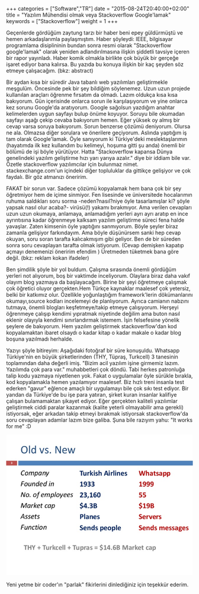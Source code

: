 +++
categories = ["Software","TR"]
date = "2015-08-24T20:40:00+02:00"
title = "Yazılım Mühendisi olmak veya Stackoverflow Google'lamak"
keywords = ["Stackoverflow"]
weight = 1
+++

Geçenlerde gördüğüm zaytung tarzı bir haber beni epey güldürmüştü ve hemen arkadaşlarımla paylaşmıştım. Haber şöyleydi: IEEE, bilgisayar programlama disiplininin bundan sonra resmi olarak "Stackoverflow google'lamak" olarak yeniden adlandırılmasına ilişkin şiddetli tavsiye içeren bir rapor yayınladı. Haber komik olmakla birlikte çok büyük bir gerçeğe işaret ediyor bana kalırsa. Bu yazıda bu konuya ilişkin bir kaç şeyden söz etmeye çalışacağım. (bkz: abstract)



Bir aydan kısa bir süredir Java tabanlı web yazılımları geliştirmekle meşgulüm. Öncesinde pek bir şey bildiğim söylenemez. Uzun uzun projede kullanılan araçları öğrenme fırsatım da olmadı. Lazım oldukça kısa kısa bakıyorum. Gün içerisinde onlarca sorun ile karşılaşıyorum ve yine onlarca kez  sorunu Google'da aratıyorum. Google sağolsun yazdığım anahtar kelimelerden uygun sayfayı bulup önüme koyuyor. Soruyu bile okumadan sayfayı aşağı çekip cevaba bakıyorum hemen. Eğer yüksek oy almış bir cevap varsa soruya bakıyorum. Sorun benzerse çözümü deniyorum. Olursa ne ala. Olmazsa diğer sorulara ve önerilere geçiyorum. Aslında yaptığım iş tam olarak Google'lamak. Öyle sanıyorum ki Türkiye'deki meslektaşlarımın (hayatımda ilk kez kullandım bu kelimeyi, hoşuma gitti şu anda) önemli bir bölümü de işi böyle yürütüyor. Hatta "Stackoverflow kapansa Dünya genelindeki yazılım geliştirme hızı yarı yarıya azalır." diye bir iddiam bile var. Özetle stackoverflow yazılımcılar için bulunmaz nimet. stackexchange.com'un içindeki diğer topluluklar da gittikçe gelişiyor ve çok faydalı. Bir göz atmanızı öneririm.

FAKAT bir sorun var. Sadece çözümü kopyalamak hem bana çok bir şey öğretmiyor hem de içime sinmiyor. Fen lisesinde ve üniversitede hocalarımın ruhuma saldıkları soru sorma -neden?nasıl?niye öyle tasarlamışlar ki? şöyle yapsak nasıl olur acaba?- virüsü(!)  yakamı bırakmıyor. Ama verilen cevapları uzun uzun okumaya, anlamaya, anlamadığım yerleri ayrı ayrı aratıp en ince ayrıntısına kadar öğrenmeye kalksam yazılım geliştirme süreci fena halde yavaşlar. Zaten kimsenin öyle yaptığını sanmıyorum. Böyle şeyler biraz zamanla gelişiyor farkındayım. Ama böyle düşünürsem sanki hep cevap okuyan, soru soran tarafta kalıcakmışım gibi geliyor. Ben de bir süreden sonra soru cevaplayan tarafta olmak istiyorum. (Cevap demişken kapatıp açmayı denemenizi öneririm efendim ) Üretmeden tüketmek bana göre değil. (bkz: reklam kokan ifadeler)

Ben şimdilik şöyle bir yol buldum. Çalışma sırasında önemli gördüğüm yerleri not alıyorum, boş bir vaktimde inceliyorum. Olaylara biraz daha vakıf olayım blog yazmaya da başlayacağım. Birine bir şeyi öğretmeye çalışmak çok öğretici oluyor gerçekten.Hem Türkçe kaynaklar maalesef çok yetersiz, belki bir katkımız olur. Özellikle yoğunlaştığım framework'lerin dökümanlarını okumayı,source kodları incelemeyi de planlıyorum. Ayrıca camianın nabzını tutmaya, önemli blogları keşfetmeye/takip etmeye çalışıyorum. Herşeyi öğrenmeye çalışıp kendimi yıpratmak niyetinde değilim ama buton nasıl eklenir olayıyla kendimi sınırlandırmak istemem. İşin felsefesine yönelik şeylere de bakıyorum. Hem yazılım geliştirmek stackoverflow'dan kod kopyalamaktan ibaret olsaydı o kadar kitap o kadar makale o kadar blog boşuna yazılmadı herhalde.

Yazıyı şöyle bitireyim: Aşağıdaki fotoğraf bir süre konuşuldu. Whatsapp Türkiye'nin en büyük şirketlerinden (THY, Tüpraş, Turkcell) 3 tanesinin toplamından daha değerli imiş. "Bizim acil yazılım işine girmemiz lazım. Yazılımda çok para var."  muhabbetleri çok döndü. Tabi herkes patronluğa talip kodu yazmaya niyetlenen yok. Fakat o uygulamalar öyle sürükle bırakla, kod kopyalamakla hemen yazılamıyor maalesef. Biz hızlı treni insanla test ederken "gavur" eğlence amaçlı bir uygulamayı bile çok sıkı test ediyor. Bir yandan da Türkiye'de bu işe para yatıran, şirket kuran insanlar kalifiye çalışan bulamamaktan şikayet ediyor. Eğer gerçekten kaliteli yazılımlar geliştirmek ciddi paralar kazanmak (kalite yeterli olmayabilir ama gerekli) istiyorsak, eğer arkadan takip etmeyi bırakmak istiyorsak stackoverflow'da soru cevaplayan adamlar lazım bize galiba. Şuna bile razıyım yahu: "It works for me" :D


![stackoverflowlamak](/img/stackoverflowlamak.jpg)



Yeni yetme bir coder'ın "parlak" fikirlerini dinlediğiniz için teşekkür ederim.



